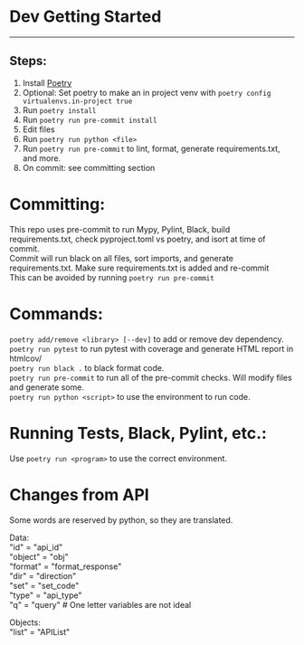 
# Dev Getting Started

---

## Steps:

1. Install [Poetry](https://python-poetry.org/docs/master/#installing-with-the-official-installer)
2. Optional: Set poetry to make an in project venv with `poetry config virtualenvs.in-project true`
3. Run `poetry install`
4. Run `poetry run pre-commit install`
5. Edit files
6. Run `poetry run python <file>`
7. Run `poetry run pre-commit` to lint, format, generate requirements.txt, and more.
9. On commit: see committing section


# Committing:

This repo uses pre-commit to run Mypy, Pylint, Black, build requirements.txt, check pyproject.toml vs poetry, and isort at time of commit.  
Commit will run black on all files, sort imports, and generate requirements.txt. Make sure requirements.txt is added and re-commit  
This can be avoided by running `poetry run pre-commit`


# Commands:

`poetry add/remove <library> [--dev]` to add or remove dev dependency.  
`poetry run pytest` to run pytest with coverage and generate HTML report in htmlcov/  
`poetry run black .` to black format code.  
`poetry run pre-commit` to run all of the pre-commit checks. Will modify files and generate some.  
`poetry run python <script>` to use the environment to run code.


# Running Tests, Black, Pylint, etc.:

Use `poetry run <program>` to use the correct environment.


# Changes from API

Some words are reserved by python, so they are translated.  

Data:  
"id" = "api_id"  
"object" = "obj"  
"format" = "format_response"  
"dir" = "direction"  
"set" = "set_code"  
"type" = "api_type"  
"q" = "query" # One letter variables are not ideal  
  
Objects:  
"list" = "APIList"  
